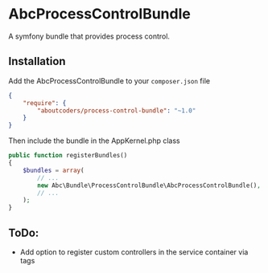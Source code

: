 AbcProcessControlBundle
=======================

A symfony bundle that provides process control.

## Installation

Add the AbcProcessControlBundle to your `composer.json` file

```json
{
    "require": {
        "aboutcoders/process-control-bundle": "~1.0"
    }
}
```

Then include the bundle in the AppKernel.php class

```php
public function registerBundles()
{
    $bundles = array(
        // ...
        new Abc\Bundle\ProcessControlBundle\AbcProcessControlBundle(),
        // ...
    );
}
```

## ToDo:

- Add option to register custom controllers in the service container via tags
